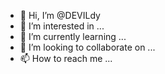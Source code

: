 - 👋 Hi, I’m @DEVILdy
- 👀 I’m interested in ...
- 🌱 I’m currently learning ...
- 💞️ I’m looking to collaborate on ...
- 📫 How to reach me ...

<!---
DEVILdy/DEVILdy is a ✨ special ✨ repository because its `README.md` (this file) appears on your GitHub profile.
You can click the Preview link to take a look at your changes.
--->
